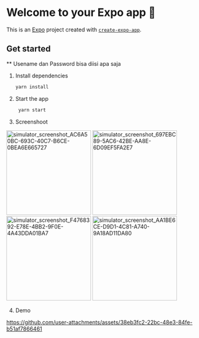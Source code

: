 # Welcome to your Expo app 👋

This is an [Expo](https://expo.dev) project created with [`create-expo-app`](https://www.npmjs.com/package/create-expo-app).

## Get started

** Usename dan Password bisa diisi apa saja

1. Install dependencies

   ```bash
   yarn install
   ```

2. Start the app

   ```bash
    yarn start
   ```

3. Screenshoot

<img width="220" alt="simulator_screenshot_AC6A50BC-693C-40C7-B6CE-0BEA6E665727" src="https://github.com/user-attachments/assets/68673d6e-ccdf-46e9-b8df-9c4a6e8bbcbf" />
<img width="220" alt="simulator_screenshot_697EBC89-5AC6-42BE-AA8E-6D09EF5FA2E7" src="https://github.com/user-attachments/assets/b1c696ab-b2be-4118-b180-dec470b71b47" />
<img width="220" alt="simulator_screenshot_F4768392-E78E-4BB2-9F0E-4A43DDA01BA7" src="https://github.com/user-attachments/assets/1463908d-98d2-4c72-bc77-7acba925569a" />
<img width="220" alt="simulator_screenshot_AA1BE6CE-D9D1-4C81-A740-9A18AD11DA80" src="https://github.com/user-attachments/assets/b7735eee-f9e4-492d-9dd4-2c8cb5cc7494" />

4. Demo

https://github.com/user-attachments/assets/38eb3fc2-22bc-48e3-84fe-b51af7866461

